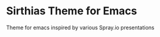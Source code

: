 Sirthias Theme for Emacs
==============

Theme for emacs inspired by various Spray.io presentations
